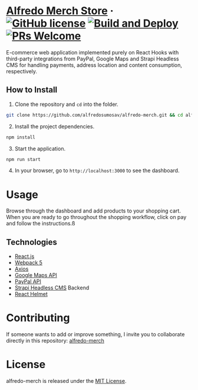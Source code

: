 # [Alfredo Merch Store](https://alfredomerch.xyz/) &middot; [![GitHub license](https://img.shields.io/badge/license-MIT-blue.svg)](https://github.com/alfredosumosav/alfredo-merch/blob/main/LICENSE) [![Build and Deploy](https://github.com/alfredosumosav/alfredo-merch/actions/workflows/deploy-to-firebase.yml/badge.svg)](https://github.com/alfredosumosav/alfredo-merch/actions/workflows/deploy-to-firebase.yml) [![PRs Welcome](https://img.shields.io/badge/PRs-welcome-brightgreen.svg)](https://github.com/alfredosumosav/alfredo-merch#contributing)

E-commerce web application implemented purely on React Hooks with third-party integrations from PayPal, Google Maps and Strapi Headless CMS for handling payments, address location and content consumption, respectively.

## How to Install

1. Clone the repository and `cd` into the folder.

```sh
git clone https://github.com/alfredosumosav/alfredo-merch.git && cd alfredo-merch
```

2. Install the project dependencies.

```sh
npm install
```

3. Start the application.

```sh
npm run start
```

4. In your browser, go to `http://localhost:3000` to see the dashboard.

# Usage

Browse through the dashboard and add products to your shopping cart. When you are ready to go throughout the shopping workflow, click on pay and follow the instructions.ß

## Technologies
- [React.js](https://reactjs.org/)
- [Webpack 5](https://webpack.js.org/guides/getting-started/)
- [Axios](https://axios-http.com/)
- [Google Maps API](https://developers.google.com/maps/documentation/javascript/overview/)
- [PayPal API](https://developer.paypal.com)
- [Strapi Headless CMS](https://strapi.io/) Backend
- [React Helmet](https://github.com/nfl/react-helmet#readme)

# Contributing

If someone wants to add or improve something, I invite you to collaborate directly in this repository: [alfredo-merch](https://github.com/alfredosumosav/alfredo-merch)

# License

alfredo-merch is released under the [MIT License](https://opensource.org/licenses/MIT).